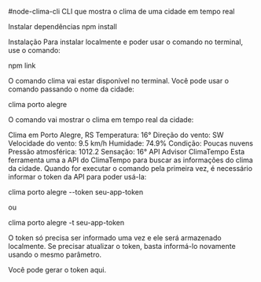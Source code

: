 #node-clima-cli
CLI que mostra o clima de uma cidade em tempo real

Instalar dependências
npm install

Instalação
Para instalar localmente e poder usar o comando no terminal, use o comando:

npm link

O comando clima vai estar disponível no terminal. Você pode usar o comando passando o nome da cidade:

clima porto alegre

O comando vai mostrar o clima em tempo real da cidade:

Clima em Porto Alegre, RS
    Temperatura: 16°
    Direção do vento: SW
    Velocidade do vento: 9.5 km/h
    Humidade: 74.9%
    Condição: Poucas nuvens
    Pressão atmosférica: 1012.2
    Sensação: 16°
API Advisor ClimaTempo
Esta ferramenta uma a API do ClimaTempo para buscar as informações do clima da cidade. Quando for executar o comando pela primeira vez, é necessário informar o token da API para poder usá-la:

clima porto alegre --token seu-app-token

ou

clima porto alegre -t seu-app-token

O token só precisa ser informado uma vez e ele será armazenado localmente. Se precisar atualizar o token, basta informá-lo novamente usando o mesmo parâmetro.

Você pode gerar o token aqui.
